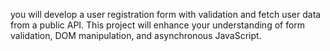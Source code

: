you will develop a user registration form with validation and fetch user data from a public API. This project will enhance your understanding of form validation, DOM manipulation, and asynchronous JavaScript.
